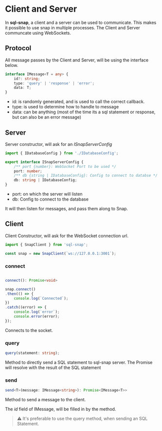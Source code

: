 # Client and Server

In **sql-snap**, a client and a server can be used to communicate. This makes it possible to use snap in multiple processes. The Client and Server communcate using WebSockets.

## Protocol

All message passes by the Client and Server, will be using the interface below.

```ts
interface IMessage<T = any> {
    id?: string;
    type: 'query' | 'response' | 'error';
    data: T;
}
```

 * id: is randomly generated, and is used to call the correct callback.
 * type: is used to determine how to handle to message
 * data: can be anything (most of the time its a sql statement or response, but can also be an error message)

## Server

Server constructor, will ask for an *ISnapServerConfig*

```ts
import { IDatabaseConfig } from './IDatabaseConfig';

export interface ISnapServerConfig {
    /** port {number}: WebSocket Port to be used */
    port: number;
    /** db {string | IDatabaseConfig}: Config to connect to databse */
    db: string | IDatabaseConfig;
}
```

* port: on which the server will listen
* db: Config to connect to the database

It will then listen for messages, and pass them along to Snap.

## Client

Client Constructor, will ask for the WebSocket connection url.

```ts
import { SnapClient } from 'sql-snap';

const snap = new SnapClient(`ws://127.0.0.1:3001`);
```

### connect

```ts

connect(): Promise<void>

snap.connect()
.then(() => {
    console.log(`Connected`);
})
.catch((error) => {
    console.log(`error`);
    console.error(error);
});

```

Connects to the socket.

### query

```ts
query(statement: string);

```

Method to directly send a SQL statement to sql-snap server. The Promise will resolve with the result of the SQL statement

### send

```ts
send<T>(message: IMessage<string>): Promise<IMessage<T>>
```

Method to send a message to the client.

The *id* field of IMessage, will be filled in by the method.

> :warning: It's preferable to use the query method, when sending an SQL Statement.
